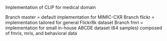 Implementation of CLIP for medical domain

Branch master = default implementation for MIMIC-CXR
Branch flickr = implementation tailored for general Flickr8k dataset
Branch fmri = implementation for small in-house ABCDE dataset (64 samples) composed of fmris, mris, and behavioral data
